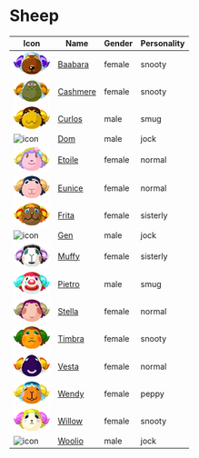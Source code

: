 # Sheep

|Icon|Name|Gender|Personality|
|---|---|---|---|
|![icon](./baabara/icon.png)|[Baabara](./baabara)|female|snooty|
|![icon](./cashmere/icon.png)|[Cashmere](./cashmere)|female|snooty|
|![icon](./curlos/icon.png)|[Curlos](./curlos)|male|smug|
|![icon](./dom/icon.png)|[Dom](./dom)|male|jock|
|![icon](./etoile/icon.png)|[Etoile](./etoile)|female|normal|
|![icon](./eunice/icon.png)|[Eunice](./eunice)|female|normal|
|![icon](./frita/icon.png)|[Frita](./frita)|female|sisterly|
|![icon](./gen/icon.png)|[Gen](./gen)|male|jock|
|![icon](./muffy/icon.png)|[Muffy](./muffy)|female|sisterly|
|![icon](./pietro/icon.png)|[Pietro](./pietro)|male|smug|
|![icon](./stella/icon.png)|[Stella](./stella)|female|normal|
|![icon](./timbra/icon.png)|[Timbra](./timbra)|female|snooty|
|![icon](./vesta/icon.png)|[Vesta](./vesta)|female|normal|
|![icon](./wendy/icon.png)|[Wendy](./wendy)|female|peppy|
|![icon](./willow/icon.png)|[Willow](./willow)|female|snooty|
|![icon](./woolio/icon.png)|[Woolio](./woolio)|male|jock|
